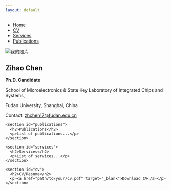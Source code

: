 ```yaml
---
layout: default
---
```


<div class="container">

  <!-- 左侧菜单栏 -->
  <div class="sidebar">
    <div class="menu">
      <ul>
        <li><a href="#home">Home</a></li>
        <li><a href="#cv">CV</a></li>
        <li><a href="#services">Services</a></li>
        <li><a href="#publications">Publications</a></li>
      </ul>
    </div>
  </div>

  <!-- 右侧主要内容区域 -->
  <div class="main-content">
    <section id="about">
      <div class="profile-header">
        <img src="{{ site.baseurl }}/assets/images/profile.jpg" alt="我的照片" class="profile-img"/>
        <div class="info">
          <h1>Zihao Chen</h1>
          <p><strong>Ph.D. Candidate</strong></p>
          <p>School of Microelectronics & State Key Laboratory of Integrated Chips and Systems,</p>
          <p>Fudan University, Shanghai, China</p>
          <p>Contact: <a href="mailto:zhchen17@fudan.edu.cn">zhchen17@fudan.edu.cn</a></p>
        </div>
      </div>
    </section>

    <section id="publications">
      <h2>Publications</h2>
      <p>List of publications...</p>
    </section>

    <section id="services">
      <h2>Services</h2>
      <p>List of services...</p>
    </section>

    <section id="cv">
      <h2>CV/Resume</h2>
      <p><a href="path/to/your/cv.pdf" target="_blank">Download CV</a></p>
    </section>
  </div>
</div>
